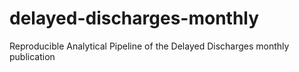 # delayed-discharges-monthly
Reproducible Analytical Pipeline of the Delayed Discharges monthly publication
